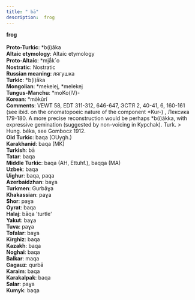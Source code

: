 ```yaml
---
title: " bā"
description:  frog
---
```

<p data-pagefind-weight="0.5">
<strong> frog</strong><br><br>
<strong>Proto-Turkic</strong>:  *b(i)āka<br>
<strong>Altaic etymology</strong>:  Altaic etymology<br>
<strong> Proto-Altaic</strong>:  *mi̯ā́k`o<br>
<strong>Nostratic</strong>:  Nostratic<br>
<strong>Russian meaning</strong>:  лягушка<br>
<strong>Turkic</strong>:  *b(i)āka<br>
<strong>Mongolian</strong>:  *mekelej, *melekej<br>
<strong>Tungus-Manchu</strong>:  *moKo(lV)-<br>
<strong>Korean</strong>:  *mǝ̀kùrí<br>
<strong>Comments</strong>:  VEWT 58, EDT 311-312, 646-647, ЭСТЯ 2, 40-41, 6, 160-161 (see ibid. on the onomatopoeic nature of the component *Kur-) , Лексика 179-180. A more precise reconstruction would be perhaps *b(i)ākka, with expressive gemination (suggested by non-voicing in Kypchak). Turk. > Hung. béka, see Gombocz 1912.<br>
<strong>Old Turkic</strong>:  baqa (OUygh.)<br>
<strong>Karakhanid</strong>:  baqa (MK)<br>
<strong>Turkish</strong>:  bā<br>
<strong>Tatar</strong>:  baqa<br>
<strong>Middle Turkic</strong>:  baqa (AH, Ettuhf.), baqqa (MA)<br>
<strong>Uzbek</strong>:  baqa<br>
<strong>Uighur</strong>:  baqa, paqa<br>
<strong>Azerbaidzhan</strong>:  baɣa<br>
<strong>Turkmen</strong>:  Gurbāɣa<br>
<strong>Khakassian</strong>:  paɣa<br>
<strong>Shor</strong>:  paɣa<br>
<strong>Oyrat</strong>:  baqa<br>
<strong>Halaj</strong>:  bāqa 'turtle'<br>
<strong>Yakut</strong>:  baɣa<br>
<strong>Tuva</strong>:  paɣa<br>
<strong>Tofalar</strong>:  baɣa<br>
<strong>Kirghiz</strong>:  baqa<br>
<strong>Kazakh</strong>:  baqa<br>
<strong>Noghai</strong>:  baqa<br>
<strong>Balkar</strong>:  maqa<br>
<strong>Gagauz</strong>:  qurbā<br>
<strong>Karaim</strong>:  baqa<br>
<strong>Karakalpak</strong>:  baqa<br>
<strong>Salar</strong>:  paɣa<br>
<strong>Kumyk</strong>:  baqa<br>

</p>

